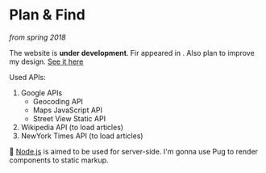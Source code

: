 # Plan & Find
_from spring 2018_

The website is **under development**.
Fir appeared in . Also plan to improve my design.
[See it here](https://andrewkreshchenko.github.io/LoadingStreetview/)

Used APIs:
1. Google APIs
    - Geocoding API
    - Maps JavaScript API
    - Street View Static API
2. Wikipedia API (to load articles)
3. NewYork Times API (to load articles)

:thought_balloon: [Node.js](https://nodejs.org/en/) is aimed to be used for server-side. I'm gonna use Pug to render components to static markup.
